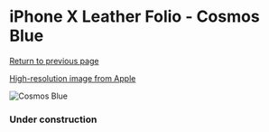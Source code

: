 # iPhone X Leather Folio - Cosmos Blue

[Return to previous page](/iphone_x)

[High-resolution image from Apple](https://store.storeimages.cdn-apple.com/8756/as-images.apple.com/is/MQRW2?wid=4500&hei=4500&fmt=png)

<div style="width: 384px"><img src="/everyphone/MQRW2.png" alt="Cosmos Blue"></div>

### Under construction
